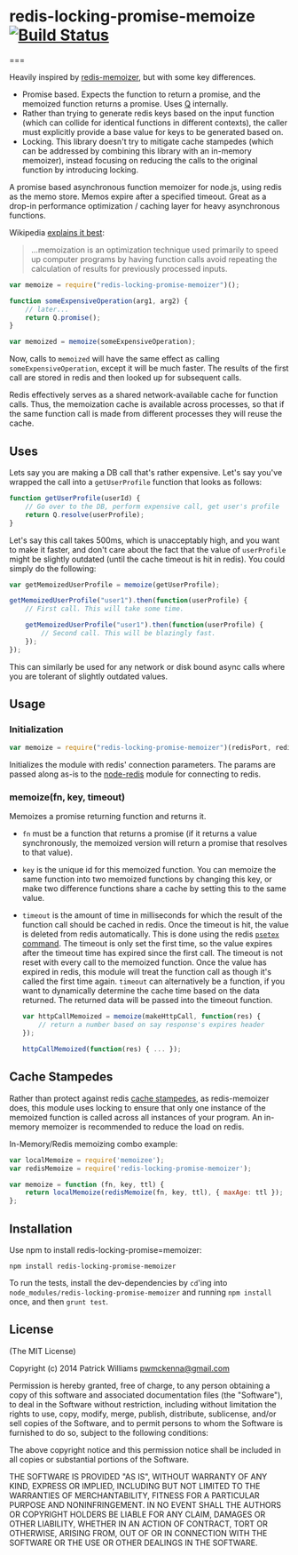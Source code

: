 # redis-locking-promise-memoize [![Build Status](https://travis-ci.org/pwmckenna/node-redis-locking-promise-memoizer.svg?branch=master)](https://travis-ci.org/pwmckenna/node-redis-locking-promise-memoizer)

===

Heavily inspired by [redis-memoizer](https://github.com/errorception/redis-memoizer), but with some key differences.

* Promise based. Expects the function to return a promise, and the memoized function returns a promise. Uses [Q](https://github.com/kriskowal/q) internally.
* Rather than trying to generate redis keys based on the input function (which can collide for identical functions in different contexts), the caller must explicitly provide a base value for keys to be generated based on.
* Locking. This library doesn't try to mitigate cache stampedes (which can be addressed by combining this library with an in-memory memoizer), instead focusing on reducing the calls to the original function by introducing locking.

A promise based asynchronous function memoizer for node.js, using redis as the memo store. Memos expire after a specified timeout. Great as a drop-in performance optimization / caching layer for heavy asynchronous functions.

Wikipedia [explains it best](http://en.wikipedia.org/wiki/Memoization):
> ...memoization is an optimization technique used primarily to speed up computer programs by having function calls avoid repeating the calculation of results for previously processed inputs.

```javascript
var memoize = require("redis-locking-promise-memoizer")();

function someExpensiveOperation(arg1, arg2) {
	// later...
	return Q.promise();
}

var memoized = memoize(someExpensiveOperation);
```

Now, calls to `memoized` will have the same effect as calling `someExpensiveOperation`, except it will be much faster. The results of the first call are stored in redis and then looked up for subsequent calls.

Redis effectively serves as a shared network-available cache for function calls. Thus, the memoization cache is available across processes, so that if the same function call is made from different processes they will reuse the cache.

## Uses

Lets say you are making a DB call that's rather expensive. Let's say you've wrapped the call into a `getUserProfile` function that looks as follows:

```javascript
function getUserProfile(userId) {
	// Go over to the DB, perform expensive call, get user's profile
	return Q.resolve(userProfile);
}
```

Let's say this call takes 500ms, which is unacceptably high, and you want to make it faster, and don't care about the fact that the value of `userProfile` might be slightly outdated (until the cache timeout is hit in redis). You could simply do the following:

```javascript
var getMemoizedUserProfile = memoize(getUserProfile);

getMemoizedUserProfile("user1").then(function(userProfile) {
	// First call. This will take some time.

	getMemoizedUserProfile("user1").then(function(userProfile) {
		// Second call. This will be blazingly fast.
	});
});

```

This can similarly be used for any network or disk bound async calls where you are tolerant of slightly outdated values.

## Usage

### Initialization
```javascript
var memoize = require("redis-locking-promise-memoizer")(redisPort, redisHost, redisOptions);
```

Initializes the module with redis' connection parameters. The params are passed along as-is to the [node-redis](https://github.com/mranney/node_redis#rediscreateclientport-host-options) module for connecting to redis.

### memoize(fn, key, timeout)

Memoizes a promise returning function and returns it.

* `fn` must be a function that returns a promise (if it returns a value synchronously, the memoized version will return a promise that resolves to that value).

* `key` is the unique id for this memoized function. You can memoize the same function into two memoized functions by changing this key, or make two difference functions share a cache by setting this to the same value.

* `timeout` is the amount of time in milliseconds for which the result of the function call should be cached in redis. Once the timeout is hit, the value is deleted from redis automatically. This is done using the redis [`psetex` command](http://redis.io/commands/psetex). The timeout is only set the first time, so the value expires after the timeout time has expired since the first call. The timeout is not reset with every call to the memoized function. Once the value has expired in redis, this module will treat the function call as though it's called the first time again. `timeout` can alternatively be a function, if you want to dynamically determine the cache time based on the data returned. The returned data will be passed into the timeout function.

	```javascript
	var httpCallMemoized = memoize(makeHttpCall, function(res) {
		// return a number based on say response's expires header
	});

	httpCallMemoized(function(res) { ... });
	```

## Cache Stampedes

Rather than protect against redis [cache stampedes](http://en.wikipedia.org/wiki/Cache_stampede), as redis-memoizer does, this module uses locking to ensure that only one instance of the memoized function is called across all instances of your program. An in-memory memoizer is recommended to reduce the load on redis.

In-Memory/Redis memoizing combo example:
```js
var localMemoize = require('memoizee');
var redisMemoize = require('redis-locking-promise-memoizer');

var memoize = function (fn, key, ttl) {
    return localMemoize(redisMemoize(fn, key, ttl), { maxAge: ttl });
};
```

## Installation

Use npm to install redis-locking-promise=memoizer:
```
npm install redis-locking-promise-memoizer
```

To run the tests, install the dev-dependencies by `cd`'ing into `node_modules/redis-locking-promise-memoizer` and running `npm install` once, and then `grunt test`.

## License

(The MIT License)

Copyright (c) 2014 Patrick Williams <pwmckenna@gmail.com>

Permission is hereby granted, free of charge, to any person obtaining a copy of this software and associated documentation files (the "Software"), to deal in the Software without restriction, including without limitation the rights to use, copy, modify, merge, publish, distribute, sublicense, and/or sell copies of the Software, and to permit persons to whom the Software is furnished to do so, subject to the following conditions:

The above copyright notice and this permission notice shall be included in all copies or substantial portions of the Software.

THE SOFTWARE IS PROVIDED "AS IS", WITHOUT WARRANTY OF ANY KIND, EXPRESS OR IMPLIED, INCLUDING BUT NOT LIMITED TO THE WARRANTIES OF MERCHANTABILITY, FITNESS FOR A PARTICULAR PURPOSE AND NONINFRINGEMENT. IN NO EVENT SHALL THE AUTHORS OR COPYRIGHT HOLDERS BE LIABLE FOR ANY CLAIM, DAMAGES OR OTHER LIABILITY, WHETHER IN AN ACTION OF CONTRACT, TORT OR OTHERWISE, ARISING FROM, OUT OF OR IN CONNECTION WITH THE SOFTWARE OR THE USE OR OTHER DEALINGS IN THE SOFTWARE.
